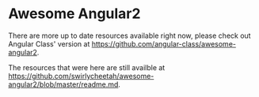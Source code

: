 # Awesome Angular2

There are more up to date resources available right now, please check out Angular Class' version at https://github.com/angular-class/awesome-angular2.

The resources that were here are still availble at https://github.com/swirlycheetah/awesome-angular2/blob/master/readme.md.
